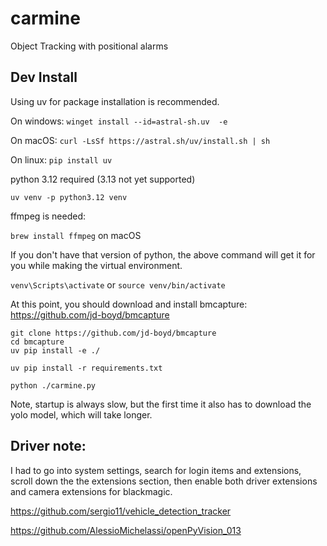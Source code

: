 # carmine
Object Tracking with positional alarms

## Dev Install

Using uv for package installation is recommended.

On windows:
`winget install --id=astral-sh.uv  -e`

On macOS:
`curl -LsSf https://astral.sh/uv/install.sh | sh`

On linux:
`pip install uv`

python 3.12 required (3.13 not yet supported)

`uv venv -p python3.12 venv`

ffmpeg is needed:

`brew install ffmpeg` on macOS

If you don't have that version of python, the above command will get it for you while making the virtual environment.

`venv\Scripts\activate`
or
`source venv/bin/activate`

At this point, you should download and install bmcapture: https://github.com/jd-boyd/bmcapture

```
git clone https://github.com/jd-boyd/bmcapture
cd bmcapture
uv pip install -e ./
```

`uv pip install -r requirements.txt`

`python ./carmine.py`

Note, startup is always slow, but the first time it also has to download the yolo model, which will take longer.

## Driver note:
I had to go into system settings, search for login items and extensions, scroll down the the extensions section, then enable both driver extensions and camera extensions for blackmagic.


https://github.com/sergio11/vehicle_detection_tracker

https://github.com/AlessioMichelassi/openPyVision_013
